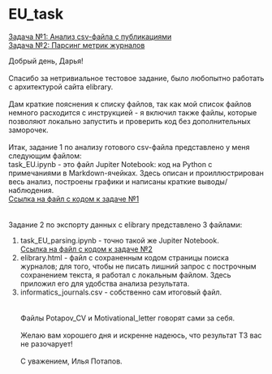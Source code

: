 # EU_task

<a href='https://github.com/EliasPotapov/EU_task/blob/main/task_EU.ipynb'>Задача №1: Анализ csv-файла с публикациями</a><br>
<a href='https://github.com/EliasPotapov/EU_task/blob/main/task_EU_parsing.ipynb'>Задача №2: Парсинг метрик журналов</a>

Добрый день, Дарья!
<br><br>
Спасибо за нетривиальное тестовое задание, было любопытно работать с архитектурой сайта elibrary.
<br><br>
Дам краткие пояснения к списку файлов, так как мой список файлов немного расходится с инструкцией - я включил также файлы, которые позволяют локально запустить и проверить код без дополнительных заморочек.
<br><br>
Итак, задание 1 по анализу готового csv-файла представлено у меня следующим файлом:
<br>
task_EU.ipynb - это файл Jupiter Notebook: код на Python с примечаниями в Markdown-ячейках. Здесь описан и проиллюстрирован весь анализ, построены графики и написаны краткие выводы/наблюдения.<br>
<a href='https://github.com/EliasPotapov/EU_task/blob/main/task_EU.ipynb'>Ссылка на файл с кодом к задаче №1</a><br>
<br><br>
Задание 2 по экспорту данных с elibrary представлено 3 файлами:
1. task_EU_parsing.ipynb - точно такой же Jupiter Notebook. <br>
<a href='https://github.com/EliasPotapov/EU_task/blob/main/task_EU_parsing.ipynb'>Ссылка на файл с кодом к задаче №2</a>
2. elibrary.html - файл с сохраненным кодом страницы поиска журналов; для того, чтобы не писать лишний запрос с построчным сохранением текста, я работал с локальным файлом. Здесь приложил его для удобства анализа результата.<br>
3. informatics_journals.csv - собственно сам итоговый файл.<br>
<br><br>
Файлы Potapov_CV и Motivational_letter говорят сами за себя.
<br><br>
Желаю вам хорошего дня и искренне надеюсь, что результат ТЗ вас не разочарует!
<br><br>
С уважением,
Илья Потапов.
